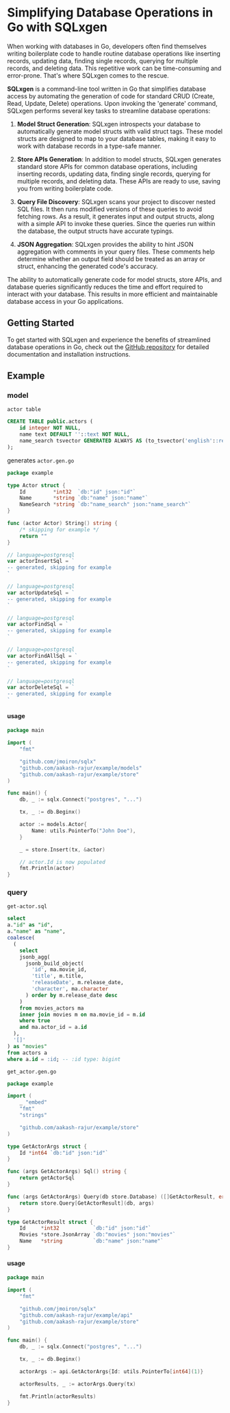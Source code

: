 # Simplifying Database Operations in Go with SQLxgen

When working with databases in Go, developers often find themselves writing boilerplate code to handle routine database
operations like inserting records, updating data, finding single records, querying for multiple records, and deleting
data. This repetitive work can be time-consuming and error-prone. That's where SQLxgen comes to the rescue.

**SQLxgen** is a command-line tool written in Go that simplifies database access by automating the generation of code
for standard CRUD (Create, Read, Update, Delete) operations. Upon invoking the 'generate' command, SQLxgen performs
several key tasks to streamline database operations:

1. **Model Struct Generation**: SQLxgen introspects your database to automatically generate model structs with valid
   struct tags. These model structs are designed to map to your database tables, making it easy to work with database
   records in a type-safe manner.

2. **Store APIs Generation**: In addition to model structs, SQLxgen generates standard store APIs for common database
   operations, including inserting records, updating data, finding single records, querying for multiple records, and
   deleting data. These APIs are ready to use, saving you from writing boilerplate code.

3. **Query File Discovery**: SQLxgen scans your project to discover nested SQL files. It then runs modified versions of
   these queries to avoid fetching rows. As a result, it generates input and output structs, along with a simple API to
   invoke these queries. Since the queries run within the database, the output structs have accurate typings.

4. **JSON Aggregation**: SQLxgen provides the ability to hint JSON aggregation with comments in your query files. These
   comments help determine whether an output field should be treated as an array or struct, enhancing the generated
   code's accuracy.

The ability to automatically generate code for model structs, store APIs, and database queries significantly reduces the
time and effort required to interact with your database. This results in more efficient and maintainable database access
in your Go applications.

## Getting Started

To get started with SQLxgen and experience the benefits of streamlined database operations in Go, check out
the [GitHub repository](https://github.com/aakash-rajur/sqlxgen) for detailed documentation and installation
instructions.

## Example

### model

`actor table`
```sql
CREATE TABLE public.actors (
    id integer NOT NULL,
    name text DEFAULT ''::text NOT NULL,
    name_search tsvector GENERATED ALWAYS AS (to_tsvector('english'::regconfig, name)) STORED
);
```

generates `actor.gen.go`
```go
package example

type Actor struct {
	Id         *int32  `db:"id" json:"id"`
	Name       *string `db:"name" json:"name"`
	NameSearch *string `db:"name_search" json:"name_search"`
}

func (actor Actor) String() string {
	/* skipping for example */
	return ""
}

// language=postgresql
var actorInsertSql = `
-- generated, skipping for example
`

// language=postgresql
var actorUpdateSql = `
-- generated, skipping for example
`

// language=postgresql
var actorFindSql = `
-- generated, skipping for example
`

// language=postgresql
var actorFindAllSql = `
-- generated, skipping for example
`

// language=postgresql
var actorDeleteSql = `
-- generated, skipping for example
`
```

#### usage

```go
package main

import (
	"fmt"

	"github.com/jmoiron/sqlx"
	"github.com/aakash-rajur/example/models"
	"github.com/aakash-rajur/example/store"
)

func main() {
	db, _ := sqlx.Connect("postgres", "...")

	tx, _ := db.Beginx()

	actor := models.Actor{
		Name: utils.PointerTo("John Doe"),
	}

	_ = store.Insert(tx, &actor)

	// actor.Id is now populated
	fmt.Println(actor)
}

```

### query

`get-actor.sql`
```sql
select
a."id" as "id",
a."name" as "name",
coalesce(
  (
    select
    jsonb_agg(
      jsonb_build_object(
        'id', ma.movie_id,
        'title', m.title,
        'releaseDate', m.release_date,
        'character', ma.character
      ) order by m.release_date desc
    )
    from movies_actors ma
    inner join movies m on ma.movie_id = m.id
    where true
    and ma.actor_id = a.id
  ),
  '[]'
) as "movies"
from actors a
where a.id = :id; -- :id type: bigint
```

`get_actor.gen.go`
```go
package example

import (
	_ "embed"
	"fmt"
	"strings"

	"github.com/aakash-rajur/example/store"
)

type GetActorArgs struct {
	Id *int64 `db:"id" json:"id"`
}

func (args GetActorArgs) Sql() string {
	return getActorSql
}

func (args GetActorArgs) Query(db store.Database) ([]GetActorResult, error) {
	return store.Query[GetActorResult](db, args)
}

type GetActorResult struct {
	Id     *int32           `db:"id" json:"id"`
	Movies *store.JsonArray `db:"movies" json:"movies"`
	Name   *string          `db:"name" json:"name"`
}
```

#### usage

```go
package main

import (
	"fmt"

	"github.com/jmoiron/sqlx"
	"github.com/aakash-rajur/example/api"
	"github.com/aakash-rajur/example/store"
)

func main() {
	db, _ := sqlx.Connect("postgres", "...")

	tx, _ := db.Beginx()

	actorArgs := api.GetActorArgs{Id: utils.PointerTo[int64](1)}

	actorResults, _ := actorArgs.Query(tx)

	fmt.Println(actorResults)
}

```
